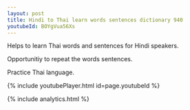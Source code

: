```yaml
---
layout: post
title: Hindi to Thai learn words sentences dictionary 940 
youtubeId: BOYgVua56Xs
---
```

 
 
Helps to learn Thai words and sentences for Hindi speakers.

Opportunitiy to repeat the words sentences. 

Practice Thai language. 
 
{% include youtubePlayer.html id=page.youtubeId %}
 
 
{% include analytics.html %}